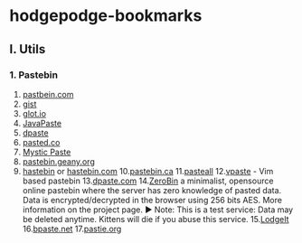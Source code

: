 # hodgepodge-bookmarks

## I. Utils

### 1. Pastebin

1. [pastbein.com](http://pastebin.com/)
2. [gist](https://gist.github.com/)
3. [glot.io](https://glot.io/)
4. [JavaPaste](http://rifers.org/paste/)
5. [dpaste](https://dpaste.de/)
6. [pasted.co](http://pasted.co/)
7. [Mystic Paste](http://mysticpaste.com/new)
8. [pastebin.geany.org](http://pastebin.geany.org/)
9. [hastebin](pastebin.geany.org) or [hastebin.com](http://hastebin.com/)
10.[pastebin.ca](http://pastebin.ca/)
11.[pasteall](http://www.pasteall.org/)
12.[vpaste](http://vpaste.net/) - Vim based pastebin
13.[dpaste.com](http://dpaste.com/)
14.[ZeroBin](https://pastebin.aquilenet.fr/) a minimalist, opensource online pastebin where the server has zero knowledge of pasted data. Data is encrypted/decrypted in the browser using 256 bits AES. More information on the project page. ▶ Note: This is a test service: Data may be deleted anytime. Kittens will die if you abuse this service. 
15.[LodgeIt](https://paste.lugons.org/)
16.[bpaste.net](https://bpaste.net/)
17.[pastie.org](pastie.org)
